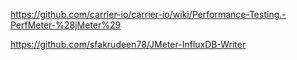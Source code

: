 https://github.com/carrier-io/carrier-io/wiki/Performance-Testing.-PerfMeter-%28jMeter%29

https://github.com/sfakrudeen78/JMeter-InfluxDB-Writer